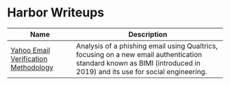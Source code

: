 # Harbor Writeups

| Name                                                                 | Description                                                                                   |
|----------------------------------------------------------------------|-----------------------------------------------------------------------------------------------|
| [Yahoo Email Verification Methodology](https://gist.github.com/harborseals/e1be010099fa3283e1ec61b0b8ba4902) | Analysis of a phishing email using Qualtrics, focusing on a new email authentication standard known as BIMI (introduced in 2019) and its use for social engineering. |
